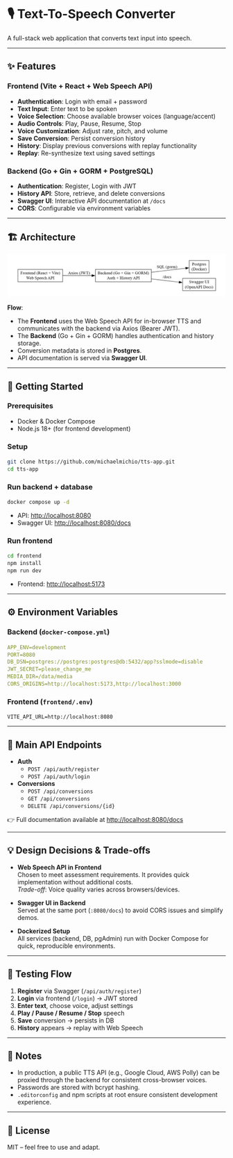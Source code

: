 # 🎙️ Text-To-Speech Converter

A full-stack web application that converts text input into speech.  

---

## ✨ Features

### Frontend (Vite + React + Web Speech API)
- **Authentication**: Login with email + password
- **Text Input**: Enter text to be spoken
- **Voice Selection**: Choose available browser voices (language/accent)
- **Audio Controls**: Play, Pause, Resume, Stop
- **Voice Customization**: Adjust rate, pitch, and volume
- **Save Conversion**: Persist conversion history
- **History**: Display previous conversions with replay functionality
- **Replay**: Re-synthesize text using saved settings

### Backend (Go + Gin + GORM + PostgreSQL)
- **Authentication**: Register, Login with JWT
- **History API**: Store, retrieve, and delete conversions
- **Swagger UI**: Interactive API documentation at `/docs`
- **CORS**: Configurable via environment variables

---

## 🏗️ Architecture

![Architecture Diagram](./tts_architecture.png)


**Flow**:
- The **Frontend** uses the Web Speech API for in-browser TTS and communicates with the backend via Axios (Bearer JWT).
- The **Backend** (Go + Gin + GORM) handles authentication and history storage.
- Conversion metadata is stored in **Postgres**.
- API documentation is served via **Swagger UI**.

---

## 🚀 Getting Started

### Prerequisites
- Docker & Docker Compose
- Node.js 18+ (for frontend development)

### Setup
```bash
git clone https://github.com/michaelmichio/tts-app.git
cd tts-app
```

### Run backend + database
```bash
docker compose up -d
```
- API: [http://localhost:8080](http://localhost:8080)  
- Swagger UI: [http://localhost:8080/docs](http://localhost:8080/docs)

### Run frontend
```bash
cd frontend
npm install
npm run dev
```
- Frontend: [http://localhost:5173](http://localhost:5173)

---

## ⚙️ Environment Variables

### Backend (`docker-compose.yml`)
```yaml
APP_ENV=development
PORT=8080
DB_DSN=postgres://postgres:postgres@db:5432/app?sslmode=disable
JWT_SECRET=please_change_me
MEDIA_DIR=/data/media
CORS_ORIGINS=http://localhost:5173,http://localhost:3000
```

### Frontend (`frontend/.env`)
```env
VITE_API_URL=http://localhost:8080
```

---

## 🔑 Main API Endpoints

- **Auth**
  - `POST /api/auth/register`
  - `POST /api/auth/login`
- **Conversions**
  - `POST /api/conversions`
  - `GET /api/conversions`
  - `DELETE /api/conversions/{id}`

👉 Full documentation available at [http://localhost:8080/docs](http://localhost:8080/docs)

---

## 💡 Design Decisions & Trade-offs

- **Web Speech API in Frontend**  
  Chosen to meet assessment requirements. It provides quick implementation without additional costs.  
  *Trade-off*: Voice quality varies across browsers/devices.

- **Swagger UI in Backend**  
  Served at the same port (`:8080/docs`) to avoid CORS issues and simplify demos.

- **Dockerized Setup**  
  All services (backend, DB, pgAdmin) run with Docker Compose for quick, reproducible environments.

---

## 🧪 Testing Flow

1. **Register** via Swagger (`/api/auth/register`)
2. **Login** via frontend (`/login`) → JWT stored
3. **Enter text**, choose voice, adjust settings
4. **Play / Pause / Resume / Stop** speech
5. **Save** conversion → persists in DB
6. **History** appears → replay with Web Speech

---

## 📌 Notes

- In production, a public TTS API (e.g., Google Cloud, AWS Polly) can be proxied through the backend for consistent cross-browser voices.
- Passwords are stored with bcrypt hashing.
- `.editorconfig` and npm scripts at root ensure consistent development experience.

---

## 📜 License
MIT – feel free to use and adapt.
